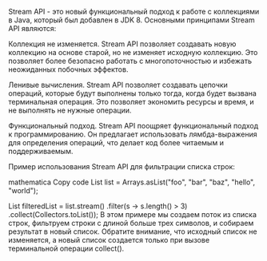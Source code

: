 Stream API - это новый функциональный подход к работе с коллекциями в Java, который был добавлен в JDK 8. Основными принципами Stream API являются:

Коллекция не изменяется. Stream API позволяет создавать новую коллекцию на основе старой, но не изменяет исходную коллекцию. Это позволяет более безопасно работать с многопоточностью и избежать неожиданных побочных эффектов.

Ленивые вычисления. Stream API позволяет создавать цепочки операций, которые будут выполнены только тогда, когда будет вызвана терминальная операция. Это позволяет экономить ресурсы и время, и не выполнять не нужные операции.

Функциональный подход. Stream API поощряет функциональный подход к программированию. Он предлагает использовать лямбда-выражения для определения операций, что делает код более читаемым и поддерживаемым.

Пример использования Stream API для фильтрации списка строк:

mathematica
Copy code
List<String> list = Arrays.asList("foo", "bar", "baz", "hello", "world");

List<String> filteredList = list.stream()
.filter(s -> s.length() > 3)
.collect(Collectors.toList());
В этом примере мы создаем поток из списка строк, фильтруем строки с длиной больше трех символов, и собираем результат в новый список. Обратите внимание, что исходный список не изменяется, а новый список создается только при вызове терминальной операции collect().